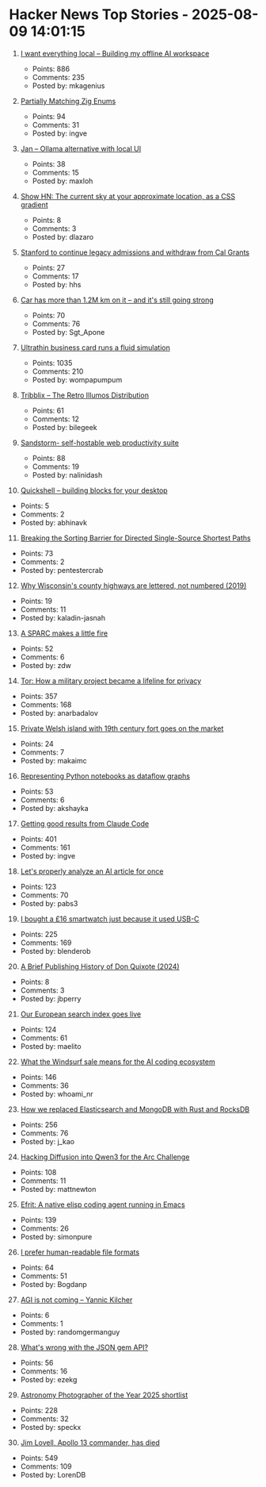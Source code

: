 # Hacker News Top Stories - 2025-08-09 14:01:15

1. [I want everything local – Building my offline AI workspace](https://instavm.io/blog/building-my-offline-ai-workspace)
   - Points: 886
   - Comments: 235
   - Posted by: mkagenius

2. [Partially Matching Zig Enums](https://matklad.github.io/2025/08/08/partially-matching-zig-enums.html)
   - Points: 94
   - Comments: 31
   - Posted by: ingve

3. [Jan – Ollama alternative with local UI](https://github.com/menloresearch/jan)
   - Points: 38
   - Comments: 15
   - Posted by: maxloh

4. [Show HN: The current sky at your approximate location, as a CSS gradient](https://sky.dlazaro.ca)
   - Points: 8
   - Comments: 3
   - Posted by: dlazaro

5. [Stanford to continue legacy admissions and withdraw from Cal Grants](https://www.forbes.com/sites/michaeltnietzel/2025/08/08/stanford-to-continue-legacy-admissions-and-withdraw-from-cal-grants/)
   - Points: 27
   - Comments: 17
   - Posted by: hhs

6. [Car has more than 1.2M km on it – and it's still going strong](https://www.cbc.ca/news/canada/nova-scotia/1985-toyota-tercel-high-mileage-1.7597168)
   - Points: 70
   - Comments: 76
   - Posted by: Sgt_Apone

7. [Ultrathin business card runs a fluid simulation](https://github.com/Nicholas-L-Johnson/flip-card)
   - Points: 1035
   - Comments: 210
   - Posted by: wompapumpum

8. [Tribblix – The Retro Illumos Distribution](http://www.tribblix.org/)
   - Points: 61
   - Comments: 12
   - Posted by: bilegeek

9. [Sandstorm- self-hostable web productivity suite](https://sandstorm.org/)
   - Points: 88
   - Comments: 19
   - Posted by: nalinidash

10. [Quickshell – building blocks for your desktop](https://quickshell.org/)
   - Points: 5
   - Comments: 2
   - Posted by: abhinavk

11. [Breaking the Sorting Barrier for Directed Single-Source Shortest Paths](https://arxiv.org/abs/2504.17033)
   - Points: 73
   - Comments: 2
   - Posted by: pentestercrab

12. [Why Wisconsin's county highways are lettered, not numbered (2019)](https://www.wpr.org/transportation/why-wisconsins-county-roads-are-lettered-not-numbered)
   - Points: 19
   - Comments: 11
   - Posted by: kaladin-jasnah

13. [A SPARC makes a little fire](https://www.leadedsolder.com/2025/08/05/sparcstation-scsi-termination-fix-magic-smoke.html)
   - Points: 52
   - Comments: 6
   - Posted by: zdw

14. [Tor: How a military project became a lifeline for privacy](https://thereader.mitpress.mit.edu/the-secret-history-of-tor-how-a-military-project-became-a-lifeline-for-privacy/)
   - Points: 357
   - Comments: 168
   - Posted by: anarbadalov

15. [Private Welsh island with 19th century fort goes on the market](https://www.cnn.com/2025/08/08/business/thorne-island-fort-wales-scli-intl)
   - Points: 24
   - Comments: 7
   - Posted by: makaimc

16. [Representing Python notebooks as dataflow graphs](https://marimo.io/blog/dataflow)
   - Points: 53
   - Comments: 6
   - Posted by: akshayka

17. [Getting good results from Claude Code](https://www.dzombak.com/blog/2025/08/getting-good-results-from-claude-code/)
   - Points: 401
   - Comments: 161
   - Posted by: ingve

18. [Let's properly analyze an AI article for once](https://nibblestew.blogspot.com/2025/08/lets-properly-analyze-ai-article-for.html)
   - Points: 123
   - Comments: 70
   - Posted by: pabs3

19. [I bought a £16 smartwatch just because it used USB-C](https://shkspr.mobi/blog/2025/08/i-bought-a-16-smartwatch-just-because-it-used-usb-c/)
   - Points: 225
   - Comments: 169
   - Posted by: blenderob

20. [A Brief Publishing History of Don Quixote (2024)](https://www.swanngalleries.com/news/books/2024/04/a-brief-publishing-history-of-don-quixote/)
   - Points: 8
   - Comments: 3
   - Posted by: jbperry

21. [Our European search index goes live](https://blog.ecosia.org/launching-our-european-search-index/)
   - Points: 124
   - Comments: 61
   - Posted by: maelito

22. [What the Windsurf sale means for the AI coding ecosystem](https://ethanding.substack.com/p/windsurf-gets-margin-called)
   - Points: 146
   - Comments: 36
   - Posted by: whoami_nr

23. [How we replaced Elasticsearch and MongoDB with Rust and RocksDB](https://radar.com/blog/high-performance-geocoding-in-rust)
   - Points: 256
   - Comments: 76
   - Posted by: j_kao

24. [Hacking Diffusion into Qwen3 for the Arc Challenge](https://www.matthewnewton.com/blog/arc-challenge-diffusion)
   - Points: 108
   - Comments: 11
   - Posted by: mattnewton

25. [Efrit: A native elisp coding agent running in Emacs](https://github.com/steveyegge/efrit)
   - Points: 139
   - Comments: 26
   - Posted by: simonpure

26. [I prefer human-readable file formats](https://adele.pollux.casa/check-human.php?redirect=%2Fgemlog%2F2025-08-04_why_I_prefer_human-readble_file_formats.gmi)
   - Points: 64
   - Comments: 51
   - Posted by: Bogdanp

27. [AGI is not coming – Yannic Kilcher](https://www.youtube.com/watch?v=hkAH7-u7t5k)
   - Points: 6
   - Comments: 1
   - Posted by: randomgermanguy

28. [What's wrong with the JSON gem API?](https://byroot.github.io/ruby/json/2025/08/02/whats-wrong-with-the-json-gem-api.html)
   - Points: 56
   - Comments: 16
   - Posted by: ezekg

29. [Astronomy Photographer of the Year 2025 shortlist](https://www.rmg.co.uk/whats-on/astronomy-photographer-year/galleries/2025-shortlist)
   - Points: 228
   - Comments: 32
   - Posted by: speckx

30. [Jim Lovell, Apollo 13 commander, has died](https://www.nasa.gov/news-release/acting-nasa-administrator-reflects-on-legacy-of-astronaut-jim-lovell/)
   - Points: 549
   - Comments: 109
   - Posted by: LorenDB

